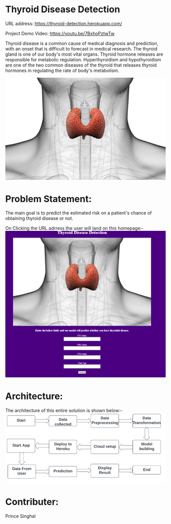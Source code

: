 # Thyroid Disease Detection

URL address: https://thyroid-detection.herokuapp.com/

Project Demo Video: https://youtu.be/7BxhoPztwTw

Thyroid disease is a common cause of medical diagnosis and prediction, with an onset that is difficult to forecast in medical research. The thyroid gland is one of our body's most vital organs. Thyroid hormone releases are responsible for metabolic regulation. Hyperthyroidism and hypothyroidism are one of the two common diseases of the thyroid that releases thyroid hormones in regulating the rate of body's metabolism.

 ![image](https://github.com/MUR1KT35YW/Thyroid-Disease-Detection/blob/master/image.jpg?raw=true)

# Problem Statement:
The main goal is to predict the estimated risk on a patient's chance of obtaining thyroid disease or not.

On Clicking the URL adrress the user will land on this homepage:-
![complete web app screenshot](https://github.com/MUR1KT35YW/Thyroid-Disease-Detection/blob/master/Documents/Homepage.PNG?raw=true)

# Architecture:
The architecture of this entire solution is shown below:-
![architecture](https://github.com/MUR1KT35YW/Thyroid-Disease-Detection/blob/master/Documents/flowchart.PNG?raw=true)

# Contributer:
Prince Singhal
